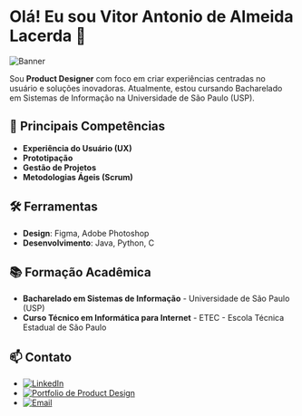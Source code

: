 # Olá! Eu sou Vitor Antonio de Almeida Lacerda 👋

![Banner](https://via.placeholder.com/1200x300?text=Bem-vindo+ao+meu+Perfil+do+GitHub)

Sou **Product Designer** com foco em criar experiências centradas no usuário e soluções inovadoras. Atualmente, estou cursando Bacharelado em Sistemas de Informação na Universidade de São Paulo (USP).

## 🚀 Principais Competências

- **Experiência do Usuário (UX)**
- **Prototipação**
- **Gestão de Projetos**
- **Metodologias Ágeis (Scrum)**

## 🛠️ Ferramentas

- **Design**: Figma, Adobe Photoshop
- **Desenvolvimento**: Java, Python, C

## 📚 Formação Acadêmica

- **Bacharelado em Sistemas de Informação** - Universidade de São Paulo (USP)
- **Curso Técnico em Informática para Internet** - ETEC - Escola Técnica Estadual de São Paulo

## 📫 Contato

- [![LinkedIn](https://img.shields.io/badge/LinkedIn-vitorlacerda05-blue?style=flat&logo=linkedin)](https://www.linkedin.com/in/vitorlacerda05)
- [![Portfolio de Product Design](https://img.shields.io/badge/Portfolio-vitorlacerda05.notion.site-green?style=flat&logo=notion)](https://vitorlacerda05.notion.site/Ol-sou-o-Vitor-c4f4a9d8a6b0417995f16b019948c0d4)
- [![Email](https://img.shields.io/badge/Email-vitorlacerda05@gmail.com-red?style=flat&logo=gmail)](mailto:vitorlacerda05@gmail.com)
